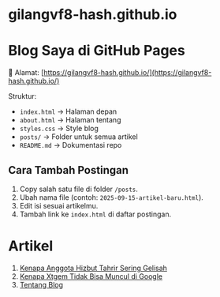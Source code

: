 # gilangvf8-hash.github.io
# Blog Saya di GitHub Pages

📍 Alamat: [https://gilangvf8-hash.github.io/](https://gilangvf8-hash.github.io/)

Struktur:
- `index.html` → Halaman depan
- `about.html` → Halaman tentang
- `styles.css` → Style blog
- `posts/` → Folder untuk semua artikel
- `README.md` → Dokumentasi repo

## Cara Tambah Postingan
1. Copy salah satu file di folder `/posts`.
2. Ubah nama file (contoh: `2025-09-15-artikel-baru.html`).
3. Edit isi sesuai artikelmu.
4. Tambah link ke `index.html` di daftar postingan.

# Artikel
1. [Kenapa Anggota Hizbut Tahrir Sering Gelisah](https://gilangvf8-hash.github.io/post/post1.html)
2. [Kenapa Xtgem Tidak Bisa Muncul di Google](https://gilangvf8-hash.github.io/post/post2.html)
3. [Tentang Blog](https://gilangvf8-hash.github.io/post/post1.html) 
